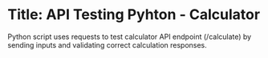# Title: API Testing Pyhton - Calculator 

Python script uses requests to test calculator API endpoint (/calculate) by sending inputs and validating correct calculation responses.
